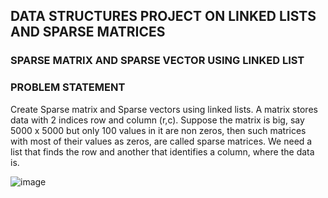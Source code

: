 ## DATA STRUCTURES PROJECT ON LINKED LISTS AND SPARSE MATRICES

### SPARSE MATRIX AND SPARSE VECTOR USING LINKED LIST
### PROBLEM STATEMENT

Create Sparse matrix and Sparse vectors using linked lists. A matrix stores data with 2 indices row and column (r,c). Suppose the matrix is big, say 5000 x 5000 but only 100 values in it are non zeros, then such matrices with most of their values as zeros, are called sparse matrices. We need a list that finds the row and another that identifies a column, where the data is.

![image](https://user-images.githubusercontent.com/59824729/115706725-96294200-a38b-11eb-846b-79e6d9698294.png)
